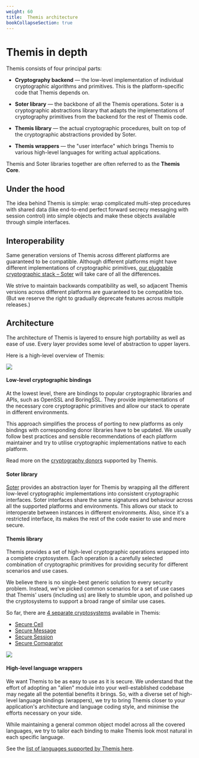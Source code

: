 ```yaml
---
weight: 60
title:  Themis architecture
bookCollapseSection: true
---
```


# Themis in depth

Themis consists of four principal parts:

  - **Cryptography backend** — the low-level implementation of individual
    cryptographic algorithms and primitives.
    This is the platform-specific code that Themis depends on.

  - **Soter library** — the backbone of all the Themis operations.
    Soter is a cryptographic abstractions library
    that adapts the implementations of cryptography primitives from the backend
    for the rest of Themis code.

  - **Themis library** — the actual cryptographic procedures,
    built on top of the cryptographic abstractions provided by Soter.

  - **Themis wrappers** — the "user interface" which brings Themis
    to various high-level languages for writing actual applications.

Themis and Soter libraries together are often referred to as the **Themis Core**.

## Under the hood

The idea behind Themis is simple:
wrap complicated multi-step procedures with shared data
(like end-to-end perfect forward secrecy messaging with session control)
into simple objects and make these objects available through simple interfaces.

## Interoperability

Same generation versions of Themis across different platforms are guaranteed to be compatible.
Although different platforms might have different implementations of cryptographic primitives,
[our pluggable cryptographic stack – Soter](soter/) will take care of all the differences.

We strive to maintain backwards compatibility as well,
so adjacent Themis versions across different platforms are guaranteed to be compatible too.
(But we reserve the right to gradually deprecate features across multiple releases.)

## Architecture

The architecture of Themis is layered to ensure high portability as well as ease of use.
Every layer provides some level of abstraction to upper layers.

Here is a high-level overview of Themis:

![](/files/wiki/themis_architecture.png)

#### Low-level cryptographic bindings

At the lowest level, there are bindings to popular cryptographic libraries and APIs,
such as OpenSSL and BoringSSL.
They provide implementations of the necessary core cryptographic primitives
and allow our stack to operate in different environments.

This approach simplifies the process of porting to new platforms
as only bindings with corresponding donor libraries have to be updated.
We usually follow best practices and sensible recommendations of each platform maintainer
and try to utilise cryptographic implementations native to each platform.

Read more on the [cryptography donors](/docs/themis/crypto-theory/cryptography-donors/)
supported by Themis.

#### Soter library

[Soter](soter/) provides an abstraction layer for Themis
by wrapping all the different low-level cryptographic implementations
into consistent cryptographic interfaces.
Soter interfaces share the same signatures and behaviour across all the supported platforms and environments.
This allows our stack to interoperate between instances in different environments.
Also, since it's a restricted interface,
its makes the rest of the code easier to use and more secure.

#### Themis library

Themis provides a set of high-level cryptographic operations wrapped into a complete cryptosystem.
Each operation is a carefully selected combination of cryptographic primitives
for providing security for different scenarios and use cases.

We believe there is no single-best generic solution to every security problem.
Instead, we've picked common scenarios for a set of use cases that Themis' users
(including us)
are likely to stumble upon,
and polished up the cryptosystems to support a broad range of similar use cases.

So far, there are [4 separate cryptosystems](/docs/themis/crypto-theory/crypto-systems/)
available in Themis:

- [Secure Cell](/docs/themis/crypto-theory/crypto-systems/secure-cell/)
- [Secure Message](/docs/themis/crypto-theory/crypto-systems/secure-message/)
- [Secure Session](/docs/themis/crypto-theory/crypto-systems/secure-session/)
- [Secure Comparator](/docs/themis/crypto-theory/crypto-systems/secure-comparator/)

![](/files/wiki/themis_cryptosystems.png)

#### High-level language wrappers

We want Themis to be as easy to use as it is secure.
We understand that the effort of adopting an "alien" module into your well-established codebase
may negate all the potential benefits it brings.
So, with a diverse set of high-level language bindings (wrappers),
we try to bring Themis closer to your application's architecture and language coding style,
and minimise the efforts necessary on your side.

While maintaining a general common object model across all the covered languages,
we try to tailor each binding to make Themis look most natural in each specific language.

See the [list of languages supported by Themis here](/docs/themis/getting-started/#language-howtos).
